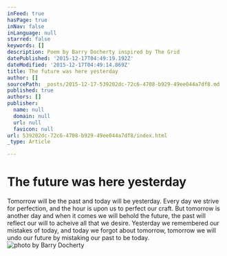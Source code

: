 ```yaml
---
inFeed: true
hasPage: true
inNav: false
inLanguage: null
starred: false
keywords: []
description: Poem by Barry Docherty inspired by The Grid
datePublished: '2015-12-17T04:49:19.192Z'
dateModified: '2015-12-17T04:49:14.869Z'
title: The future was here yesterday
author: []
sourcePath: _posts/2015-12-17-539202dc-72c6-4708-b929-49ee044a7df8.md
published: true
authors: []
publisher:
  name: null
  domain: null
  url: null
  favicon: null
url: 539202dc-72c6-4708-b929-49ee044a7df8/index.html
_type: Article

---
```

# The future was here yesterday

Tomorrow will be the past and today will be yesterday. Every day we strive for perfection, and the hour is upon us to perfect our craft. But tomorrow is another day and when it comes we will behold the future, the past will reflect our will to acheive all that we desire. Yesterday we remembered our mistakes of today, and today we forgot about tomorrow, tomorrow we will undo our future by mistaking our past to be today.
![photo by Barry Docherty](https://the-grid-user-content.s3-us-west-2.amazonaws.com/2c26b4a2-ca0a-4587-a329-ee4c752464eb.jpg)